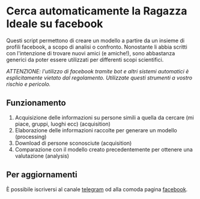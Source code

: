 # Cerca automaticamente la Ragazza Ideale su facebook

Questi script permettono di creare un modello a partire da un insieme di profili 
facebook, a scopo di analisi o confronto. Nonostante li abbia scritti con l'intenzione 
di trovare nuovi amici (e amiche!), sono abbastanza generici da poter essere utilizzati 
per differenti scopi scientifici.

*ATTENZIONE: l'utilizzo di facebook tramite bot e altri sistemi automatici è 
esplicitamente vietato dal regolamento. Utilizzate questi strumenti a vostro rischio 
e pericolo.*

## Funzionamento

1. Acquisizione delle informazioni su persone simili a quella da cercare (mi piace, 
   gruppi, luoghi ecc) (acquisition)
2. Elaborazione delle informazioni raccolte per generare un modello (processing)
3. Download di persone sconosciute (acquisition)
4. Comparazione con il modello creato precedentemente per ottenere una valutazione (analysis)

## Per aggiornamenti

È possibile iscriversi al canale [telegram](https://telegram.me/matteoalessiocarrara) 
od alla comoda pagina [facebook](https://www.facebook.com/matteoalessiocarrara).

